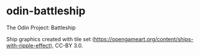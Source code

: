 # odin-battleship

The Odin Project: Battleship

Ship graphics created with tile set (https://opengameart.org/content/ships-with-ripple-effect), CC-BY 3.0.
